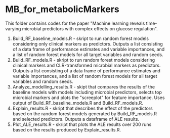 # MB_for_metabolicMarkers

This folder contains codes for the paper "Machine learning reveals time-varying microbial predictors with complex effects on glucose regulation". 

1) Build_RF_baseline_models.R - skript to run random forest models considering only clinical markers as predictors. Outputs a list consisting of a data frame of performance estimates and variable importances, and a list of random forest models for all target variables and random seeds. 
2) Build_RF_models.R - skript to run random forest models considering clinical markers and CLR-transformed microbial markers as predictors. Outputs a list consisting of a data frame of performance estimates and variable importances, and a list of random forest models for all target variables and random seeds. 
4) Analyze_modelling_results.R - skipt that compares the results of the baseline models with models including microbial predictors, selects top microbial markers and plots the "screeplot" for feature importance. Uses output of Build_RF_baseline_models.R and Build_RF_models.R.
3) Explain_results.R - skript that describes the effect of the predictors based on the random forest models generated by Build_RF_models.R and selected predictors. Outputs a dataframe of ALE results.  
5) Plot_ALE_results.R - skript that plots the ALE results over 200 runs based on the results produced by Explain_results.R. 
